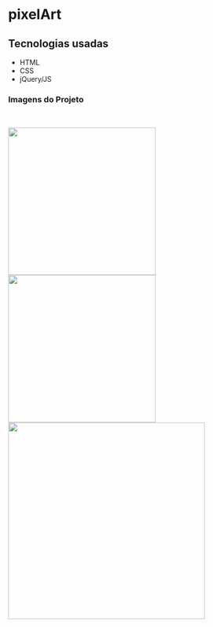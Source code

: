 # pixelArt

<h2>Tecnologias usadas</h2>

<ul>
    <li>HTML</li>
    <li>CSS</li>
    <li>jQuery/JS</li>
</ul>

<h3>
    Imagens do Projeto
</h3>    

<br>
<p float="left">
  <img src="https://user-images.githubusercontent.com/64391583/95399211-0d125800-08de-11eb-9262-49abb5910d93.jpeg" width="300" height="auto" />
  <img src="https://user-images.githubusercontent.com/64391583/95399694-1d770280-08df-11eb-84b6-6a376fa29683.jpeg" width="300" height="auto" /> 
  <img src="https://user-images.githubusercontent.com/64391583/95400034-01279580-08e0-11eb-8dd4-09df733ba873.gif"  width="400" height="auto"/>
 
</p>



